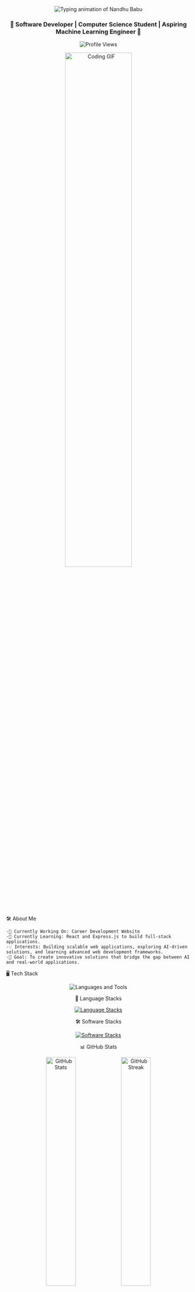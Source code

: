 <div align="center"> <img src="https://readme-typing-svg.demolab.com?font=Roboto&size=40&duration=4000&pause=500&color=0011F4FF&center=true&vCenter=true&width=600&height=70&lines=Hi+%F0%9F%91%8B%2C+I'm+NANDHU+BABU;" alt="Typing animation of Nandhu Babu" /> </div> <h3 align="center">🚀 Software Developer | Computer Science Student | Aspiring Machine Learning Engineer 🚀</h3> <p align="center"> <img src="https://komarev.com/ghpvc/?username=nandhubabu&label=Profile%20views&color=0e75b6&style=flat" alt="Profile Views" /> </p> <div align="center"> <img src="https://media.giphy.com/media/qgQUggAC3Pfv687qPC/giphy.gif" alt="Coding GIF" width="60%"/> </div>

🛠 About Me

    -🔭 Currently Working On: Career Development Website
    -🌱 Currently Learning: React and Express.js to build full-stack applications.
    -💡 Interests: Building scalable web applications, exploring AI-driven solutions, and learning advanced web development frameworks.
    -🎯 Goal: To create innovative solutions that bridge the gap between AI and real-world applications.
    
🖥️ Tech Stack
<div align="center"> <img src="https://skillicons.dev/icons?i=python,java,javascript,html,css,bootstrap,git,figma,firebase,linux,arduino,unity" alt="Languages and Tools" /> </div>

<div align="center">
    
📌 Language Stacks
    <p>
        <a href="https://skillicons.dev">
            <img src="https://skillicons.dev/icons?i=c,py,java,cs,html,css,dotnet,bootstrap,express,js,ts,jquery,mysql,npm" alt="Language Stacks" /> 
        </a> 
    </p>
        
🛠️ Software Stacks
    <p> 
        <a href="https://skillicons.dev"> 
            <img src="https://skillicons.dev/icons?i=git,github,ubuntu,linux,unity,vscode,windows,figma,postman" alt="Software Stacks" />
        </a>
    </p>
📊 GitHub Stats
<p> 
    <img src="https://github-readme-stats.vercel.app/api?username=nandhubabu&theme=radical&hide_border=false&include_all_commits=true&count_private=true" alt="GitHub Stats" width="40%" /> 
    <img src="https://github-readme-streak-stats.herokuapp.com/?user=nandhubabu&theme=radical&hide_border=false" alt="GitHub Streak" width="40%" /> 
</p> 
<p> 
    <img src="https://github-readme-stats.vercel.app/api/top-langs/?username=nandhubabu&theme=radical&hide_border=false&layout=compact&include_all_commits=true&count_private=true" alt="Top Languages" width="40%" />
</p>

🏆 Achievements

<div align="center"> 
    <img src="https://github-profile-trophy.vercel.app/?username=nandhubabu&theme=radical&row=1&no-bg=true&margin-w=15" alt="nandhubabu trophies" /> 
</div>

🌐 Connect with Me

<div align="center"> 
    <a href="https://linkedin.com/in/nandhubabu" target="_blank"> 
        <img src="https://img.shields.io/badge/LinkedIn-blue?style=for-the-badge&logo=linkedin&logoColor=white" alt="LinkedIn"> 
    </a> 
    <a href="mailto:nandhubabu@gmail.com" target="_blank">
        <img src="https://img.shields.io/badge/Gmail-red?style=for-the-badge&logo=gmail&logoColor=white" alt="Gmail"> 
    </a> 
    <a href="https://github.com/nandhubabu" target="_blank"> 
        <img src="https://img.shields.io/badge/GitHub-black?style=for-the-badge&logo=github&logoColor=white" alt="GitHub">
    </a>
</div>

✨ Fun Fact

<div align="center"> 
    <img src="https://media.giphy.com/media/ZVik7pBtu9dNS/giphy.gif" alt="Fun Coding GIF" width="50%" style="border-radius: 10px;"/> 
    <h4>Debugging is like being the detective in a crime movie where you are also the murderer 🕵️‍♂️!</h4> 
</div>


